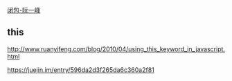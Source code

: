 [闭包-阮一峰](http://www.ruanyifeng.com/blog/2009/08/learning_javascript_closures.html)

## this 

http://www.ruanyifeng.com/blog/2010/04/using_this_keyword_in_javascript.html

https://juejin.im/entry/596da2d3f265da6c360a2f81
